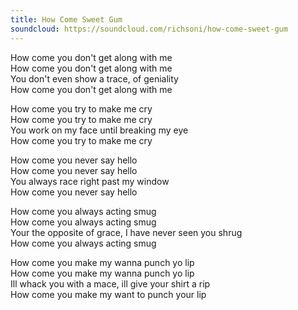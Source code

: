 ```yaml
---
title: How Come Sweet Gum
soundcloud: https://soundcloud.com/richsoni/how-come-sweet-gum
---
```


How come you don't get along with me  
How come you don't get along with me  
You don't even show a trace, of geniality  
How come you don't get along with me  

How come you try to make me cry  
How come you try to make me cry  
You work on my face until breaking my eye  
How come you try to make me cry  

How come you never say hello  
How come you never say hello  
You always race right past my window  
How come you never say hello  

How come you always acting smug  
How come you always acting smug  
Your the opposite of grace, I have never seen you shrug  
How come you always acting smug  

How come you make my wanna punch yo lip  
How come you make my wanna punch yo lip  
Ill whack you with a mace, ill give your shirt a rip  
How come you make my want to punch your lip  
